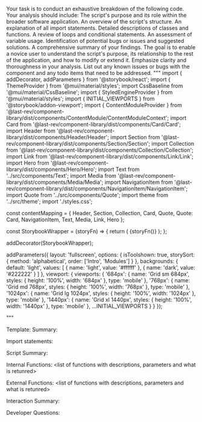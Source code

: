 Your task is to conduct an exhaustive breakdown of the following code. Your analysis should include:
The script's purpose and its role within the broader software application.
An overview of the script's structure.
An explanation of all import statements.
Detailed descriptions of classes and functions.
A review of loops and conditional statements.
An assessment of variable usage.
Identification of potential bugs or issues and suggested solutions.
A comprehensive summary of your findings.
The goal is to enable a novice user to understand the script's purpose, its relationship to the rest of the application, and how to modify or extend it. Emphasize clarity and thoroughness in your analysis.
List out any known issues or bugs with the component and any todo items that need to be addressed.
"""
import { addDecorator, addParameters } from '@storybook/react';
import { ThemeProvider } from '@mui/material/styles';
import CssBaseline from '@mui/material/CssBaseline';
import { StyledEngineProvider } from '@mui/material/styles';
import { INITIAL_VIEWPORTS } from '@storybook/addon-viewport';
import { ContentModuleProvider } from '@last-rev/component-library/dist/components/ContentModule/ContentModuleContext';
import Card from '@last-rev/component-library/dist/components/Card/Card';
import Header from '@last-rev/component-library/dist/components/Header/Header';
import Section from '@last-rev/component-library/dist/components/Section/Section';
import Collection from '@last-rev/component-library/dist/components/Collection/Collection';
import Link from '@last-rev/component-library/dist/components/Link/Link';
import Hero from '@last-rev/component-library/dist/components/Hero/Hero';
import Text from '../src/components/Text';
import Media from '@last-rev/component-library/dist/components/Media/Media';
import NavigationItem from '@last-rev/component-library/dist/components/NavigationItem/NavigationItem';
import Quote from '../src/components/Quote';
import theme from '../src/theme';
import './styles.css';

const contentMapping = {
  Header,
  Section,
  Collection,
  Card,
  Quote,
  Quote: Card,
  NavigationItem,
  Text,
  Media,
  Link,
  Hero
};

const StorybookWrapper = (storyFn) => {
  return (
    <StyledEngineProvider injectFirst>
      <ThemeProvider theme={theme}>
        <ContentModuleProvider contentMapping={contentMapping}>
          <CssBaseline />
          {storyFn()}
        </ContentModuleProvider>
      </ThemeProvider>
    </StyledEngineProvider>
  );
};

addDecorator(StorybookWrapper);

addParameters({
  layout: 'fullscreen',
  options: {
    isToolshown: true,
    storySort: {
      method: 'alphabetical',
      order: ['Intro', 'Modules']
    }
  },
  backgrounds: {
    default: 'light',
    values: [
      {
        name: 'light',
        value: '#ffffff'
      },
      {
        name: 'dark',
        value: '#222222'
      }
    ]
  },
  viewport: {
    viewports: {
      '684px': {
        name: 'Grid sm 684px',
        styles: {
          height: '100%',
          width: '684px'
        },
        type: 'mobile'
      },
      '768px': {
        name: 'Grid md 768px',
        styles: {
          height: '100%',
          width: '768px'
        },
        type: 'mobile'
      },
      '1024px': {
        name: 'Grid lg 1024px',
        styles: {
          height: '100%',
          width: '1024px'
        },
        type: 'mobile'
      },
      '1440px': {
        name: 'Grid xl 1440px',
        styles: {
          height: '100%',
          width: '1440px'
        },
        type: 'mobile'
      },
      ...INITIAL_VIEWPORTS
    }
  }
});

"""

Template:
Summary:
<brief overview of the file and all its major components>

Import statements:
<describe the imports and dependencies>

Script Summary:
<Summary of file>

Internal Functions:
<list of functions with descriptions, parameters and what is retunred>

External Functions:
<list of functions with descriptions, parameters and what is retunred>

Interaction Summary:
<a summary of how the file could interact with the rest of the application>

Developer Questions:
<a list of questions Developers working with this component may have the following questions when debugging>